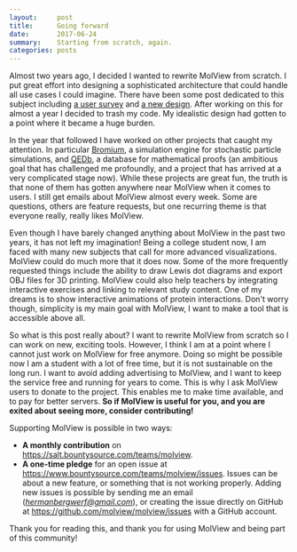 ```yaml
---
layout:     post
title:      Going forward
date:       2017-06-24
summary:    Starting from scratch, again.
categories: posts
---
```


Almost two years ago, I decided I wanted to rewrite MolView from scratch. I
put great effort into designing a sophisticated architecture that could
handle all use cases I could imagine. There have been some post dedicated to
this subject including [a user
survey](http://blog.molview.org/posts/2015/07/13/a-user-survey/) and [a new
design](http://blog.molview.org/posts/2015/07/23/material-design/). After
working on this for almost a year I decided to trash my code. My idealistic
design had gotten to a point where it became a huge burden.

In the year that followed I have worked on other projects that caught my
attention. In particular [Bromium](https://github.com/hermanbergwerf/bromium),
a simulation engine for stochastic particle simulations, and
[QEDb](https://github.com/qedb), a database for mathematical proofs (an
ambitious goal that has challenged me profoundly, and a project that has
arrived at a very complicated stage now). While these projects are great fun,
the truth is that none of them has gotten anywhere near MolView when it comes
to users. I still get emails about MolView almost every week. Some are
questions, others are feature requests, but one recurring theme is that
everyone really, really likes MolView.

Even though I have barely changed anything about MolView in the past two
years, it has not left my imagination! Being a college student now, I am faced
with many new subjects that call for more advanced visualizations. MolView
could do much more that it does now. Some of the more frequently requested things
include the ability to draw Lewis dot diagrams and export OBJ files for 3D
printing. MolView could also help teachers by integrating interactive exercises
and linking to relevant study content. One of my dreams is to show interactive
animations of protein interactions. Don't worry though, simplicity is my main
goal with MolView, I want to make a tool that is accessible above all.

So what is this post really about? I want to rewrite MolView from scratch so I
can work on new, exciting tools. However, I think I am at a point where I cannot
just work on MolView for free anymore. Doing so might be possible now I am a
student with a lot of free time, but it is not sustainable on the long run. I
want to avoid adding advertising to MolView, and I want to keep the service
free and running for years to come. This is why I ask MolView users to donate
to the project. This enables me to make time available, and to pay for better
servers. **So if MolView is useful for you, and you are exited about seeing
more, consider contributing!**

Supporting MolView is possible in two ways:

- **A monthly contribution** on https://salt.bountysource.com/teams/molview.
- **A one-time pledge** for an open issue at
  https://www.bountysource.com/teams/molview/issues. Issues can be about a new
  feature, or something that is not working properly. Adding new issues is
  possible by sending me an email (*hermanbergwerf@gmail.com*), or creating the
  issue directly on GitHub at https://github.com/molview/molview/issues with a
  GitHub account.

Thank you for reading this, and thank you for using MolView and being part of
this community!
